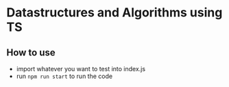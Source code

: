 # Datastructures and Algorithms using TS

## How to use

- import whatever you want to test into index.js
- run `npm run start` to run the code
